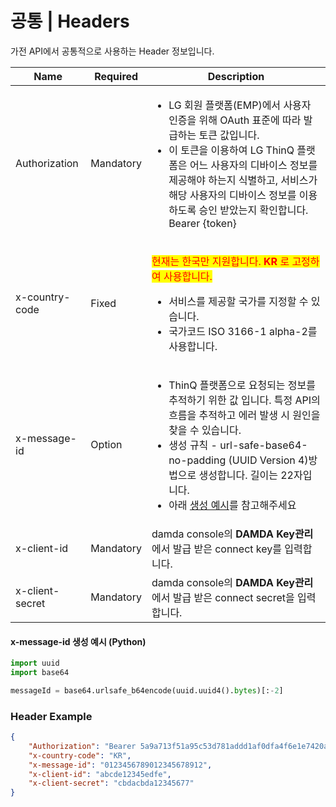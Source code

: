 # 공통 | Headers

가전 API에서 공통적으로 사용하는 Header 정보입니다.

| Name            | Required  | Description                                                                                                                                                                                                                                               |
| --------------- | --------- | --------------------------------------------------------------------------------------------------------------------------------------------------------------------------------------------------------------------------------------------------------- |
| Authorization   | Mandatory | <ul><li>LG 회원 플랫폼(EMP)에서 사용자 인증을 위해 OAuth 표준에 따라 발급하는 토큰 값입니다.</li><li>이 토큰을 이용하여 LG ThinQ 플랫폼은 어느 사용자의 디바이스 정보를 제공해야 하는지 식별하고, 서비스가 해당 사용자의 디바이스 정보를 이용하도록 승인 받았는지 확인합니다. Bearer {token}</li></ul>                                                       |
| x-country-code  | Fixed     | <p><mark style="color:red;">현재는 한국만 지원합니다. <strong>KR</strong> 로 고정하여 사용합니다.</mark></p><ul><li>서비스를 제공할 국가를 지정할 수 있습니다.</li><li>국가코드 ISO 3166-1 alpha-2를 사용합니다.</li></ul>                                                                                 |
| x-message-id    | Option    | <ul><li>ThinQ 플랫폼으로 요청되는 정보를 추적하기 위한 값 입니다. 특정 API의 흐름을 추적하고 에러 발생 시 원인을 찾을 수 있습니다.</li><li>생성 규칙 - url-safe-base64-no-padding (UUID Version 4)방법으로 생성합니다. 길이는 22자입니다.</li><li>아래 <a href="or-headers.md#x-message-id-python">생성 예시</a>를 참고해주세요</li></ul> |
| x-client-id     | Mandatory | damda console의 **DAMDA Key관리**에서 발급 받은 connect key를 입력합니다.                                                                                                                                                                                                |
| x-client-secret | Mandatory | damda console의 **DAMDA Key관리**에서 발급 받은 connect secret을 입력합니다.                                                                                                                                                                                             |

#### x-message-id 생성 예시 (Python)

```python
import uuid
import base64

messageId = base64.urlsafe_b64encode(uuid.uuid4().bytes)[:-2]
```



### Header Example

```json
{
    "Authorization": "Bearer 5a9a713f51a95c53d781addd1af0dfa4f6e1e7420a8bff3c5198308dac571aa9845832b8d29bbe1f04deec2d35229c6d",
    "x-country-code": "KR",
    "x-message-id": "0123456789012345678912",
    "x-client-id": "abcde12345edfe",
    "x-client-secret": "cbdacbda12345677"
}
```
